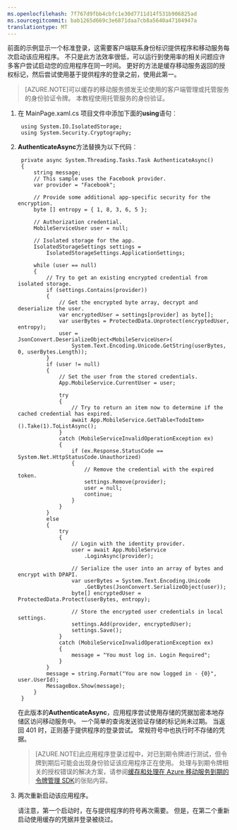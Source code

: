 ```yaml
---
ms.openlocfilehash: 7f767d9fbb4cbfc1e30d7711d14f531b906825ad
ms.sourcegitcommit: bab1265d669c3e6871daa7cb8a5640a47104947a
translationtype: MT
---
```


前面的示例显示一个标准登录，这需要客户端联系身份标识提供程序和移动服务每次启动该应用程序。 不只是此方法效率很低，可以运行到使用率的相关问题应许多客户尝试启动您的应用程序在同一时间。 更好的方法是缓存移动服务返回的授权标记，然后尝试使用基于提供程序的登录之前，使用此第一。 

>[AZURE.NOTE]可以缓存的移动服务颁发无论使用的客户端管理或托管服务的身份验证令牌。 本教程使用托管服务的身份验证。

1. 在 MainPage.xaml.cs 项目文件中添加下面的**using**语句︰

        using System.IO.IsolatedStorage;
        using System.Security.Cryptography;     

2. **AuthenticateAsync**方法替换为以下代码︰

        private async System.Threading.Tasks.Task AuthenticateAsync()
        {
            string message;
            // This sample uses the Facebook provider.
            var provider = "Facebook";

            // Provide some additional app-specific security for the encryption.
            byte [] entropy = { 1, 8, 3, 6, 5 };

            // Authorization credential.
            MobileServiceUser user = null;

            // Isolated storage for the app.
            IsolatedStorageSettings settings =
                IsolatedStorageSettings.ApplicationSettings;

            while (user == null)
            {
                // Try to get an existing encrypted credential from isolated storage.                    
                if (settings.Contains(provider))
                {
                    // Get the encrypted byte array, decrypt and deserialize the user.
                    var encryptedUser = settings[provider] as byte[];
                    var userBytes = ProtectedData.Unprotect(encryptedUser, entropy);
                    user = JsonConvert.DeserializeObject<MobileServiceUser>(
                        System.Text.Encoding.Unicode.GetString(userBytes, 0, userBytes.Length));
                }
                if (user != null)
                {
                    // Set the user from the stored credentials.
                    App.MobileService.CurrentUser = user;

                    try
                    {
                        // Try to return an item now to determine if the cached credential has expired.
                        await App.MobileService.GetTable<TodoItem>().Take(1).ToListAsync();
                    }
                    catch (MobileServiceInvalidOperationException ex)
                    {
                        if (ex.Response.StatusCode == System.Net.HttpStatusCode.Unauthorized)
                        {
                            // Remove the credential with the expired token.
                            settings.Remove(provider);
                            user = null;
                            continue;
                        }
                    }
                }
                else
                {
                    try
                    {
                        // Login with the identity provider.
                        user = await App.MobileService
                            .LoginAsync(provider);

                        // Serialize the user into an array of bytes and encrypt with DPAPI.
                        var userBytes = System.Text.Encoding.Unicode
                            .GetBytes(JsonConvert.SerializeObject(user));
                        byte[] encryptedUser = ProtectedData.Protect(userBytes, entropy);

                        // Store the encrypted user credentials in local settings.
                        settings.Add(provider, encryptedUser);
                        settings.Save();
                    }
                    catch (MobileServiceInvalidOperationException ex)
                    {
                        message = "You must log in. Login Required";
                    }
                }
                message = string.Format("You are now logged in - {0}", user.UserId);
                MessageBox.Show(message);
            }
        }

    在此版本的**AuthenticateAsync**，应用程序尝试使用存储的凭据加密本地存储区访问移动服务中。 一个简单的查询发送验证存储的标记尚未过期。 当返回 401 时，正则基于提供程序的登录尝试。 常规符号中也执行时不存储的凭据。    

    >[AZURE.NOTE]此应用程序登录过程中，对已到期令牌进行测试，但令牌到期后可能会出现身份验证该应用程序正在使用。 处理与到期令牌相关的授权错误的解决方案，请参阅[缓存和处理在 Azure 移动服务到期的令牌管理 SDK](http://blogs.msdn.com/b/carlosfigueira/archive/2014/03/13/caching-and-handling-expired-tokens-in-azure-mobile-services-managed-sdk.aspx)的张贴内容。 
    
3. 两次重新启动该应用程序。

    请注意，第一个启动时，在与提供程序的符号再次需要。 但是，在第二个重新启动使用缓存的凭据并登录被绕过。 